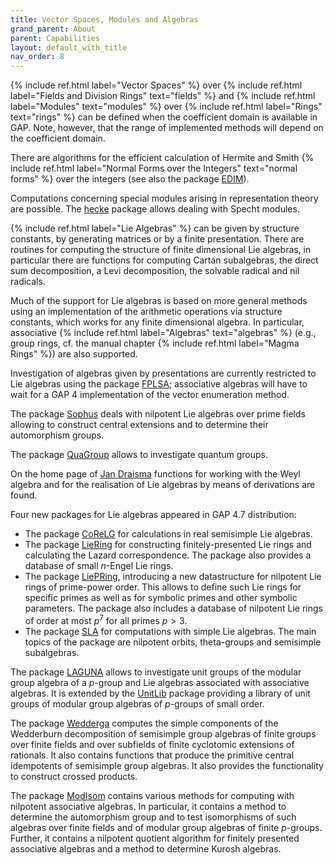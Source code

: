 ```yaml
---
title: Vector Spaces, Modules and Algebras
grand_parent: About
parent: Capabilities
layout: default_with_title
nav_order: 8
---
```



  {% include ref.html label="Vector Spaces" %} over {% include ref.html label="Fields and Division Rings" text="fields" %} and {% include ref.html label="Modules" text="modules" %} over {% include ref.html label="Rings" text="rings" %} can be defined when the coefficient domain is available in GAP. Note, however, that the range of implemented methods will depend on the coefficient domain.


  There are algorithms for the efficient calculation of Hermite and Smith {% include ref.html label="Normal Forms over the Integers" text="normal forms" %} over the integers (see also the package [EDIM](https://www.math.rwth-aachen.de/~Frank.Luebeck/EDIM)).

  Computations concerning special modules arising in representation theory
  are possible. The [hecke](https://gap-packages.github.io/hecke/) package
  allows dealing with Specht modules.

  {% include ref.html label="Lie Algebras" %}
  can be given by structure constants, by generating matrices or by
  a finite presentation. There are routines for computing the structure 
  of finite dimensional Lie algebras, in particular
  there are functions for computing Cartan subalgebras,
  the direct sum decomposition, a Levi decomposition, the solvable radical
  and nil radicals. 

  Much of the support for Lie  algebras is based on more general methods
  using  an implementation  of the  arithmetic operations  via structure
  constants,  which  works  for  any  finite  dimensional  algebra.   In
  particular, associative {% include ref.html label="Algebras" text="algebras" %} (e.g., group rings, cf. the manual chapter {% include ref.html label="Magma Rings" %}) are also supported. 

  Investigation of algebras given by presentations are currently restricted to Lie algebras using the package [FPLSA](https://gap-packages.github.io/FPLSA); associative algebras will have to wait for a GAP&nbsp;4 implementation of the vector&nbsp;enumeration method.

  The  package  [Sophus](https://gap-packages.github.io/sophus/) deals  with 
  nilpotent Lie algebras over prime fields allowing to construct central 
  extensions and to determine their automorphism groups.

  The package [QuaGroup](https://gap-packages.github.io/quagroup/) allows to 
  investigate quantum groups.

  On the home page of [Jan Draisma](https://mathsites.unibe.ch/jdraisma/) functions for working with the Weyl algebra and for the realisation of Lie algebras by means of derivations are found.

Four new packages for Lie algebras appeared in GAP&nbsp;4.7 
distribution:
- The package [CoReLG](https://gap-packages.github.io/corelg/) for calculations in real semisimple Lie algebras.
- The package [LieRing](https://gap-packages.github.io/liering/) for constructing finitely-presented Lie rings and calculating the Lazard correspondence. The package also provides a database of small $n$-Engel Lie rings.
- The package [LiePRing](https://gap-packages.github.io/liepring/), introducing a new datastructure for nilpotent Lie rings of prime-power order. This allows to define such Lie rings for specific primes as well as for symbolic primes and other symbolic parameters. The package also includes a database of nilpotent Lie rings of order at most $p^7$ for all primes $p> 3$.
- The package [SLA](https://gap-packages.github.io/sla/) for computations with simple Lie algebras. The main topics of the package are nilpotent orbits, theta-groups and semisimple subalgebras.

The package [LAGUNA](https://gap-packages.github.io/laguna) allows to investigate unit groups of the modular group algebra of a $p$-group and Lie algebras associated with associative algebras. It is extended by the [UnitLib](https://gap-packages.github.io/unitlib) package providing a library of unit groups of modular group algebras of $p$-groups of small order.

The package [Wedderga](https://gap-packages.github.io/wedderga) computes the simple components of the Wedderburn decomposition of semisimple group algebras of finite groups over finite fields and over subfields of finite cyclotomic extensions of rationals. It also contains functions that produce the primitive central idempotents of semisimple group algebras. It also provides the functionality to construct crossed products.

The package [ModIsom](https://gap-packages.github.io/modisom/) contains various methods for computing with nilpotent associative algebras. In particular, it contains a method to determine the automorphism group and to test isomorphisms of such algebras over finite fields and of modular group algebras of finite $p$-groups. Further, it contains a nilpotent quotient algorithm for finitely presented associative algebras and a method to determine Kurosh algebras.

